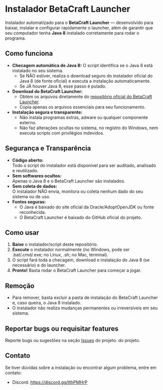 # Instalador BetaCraft Launcher

Instalador automatizado para o **BetaCraft Launcher** — desenvolvido para baixar, instalar e configurar rapidamente o launcher, além de garantir que seu computador tenha **Java 8** instalado corretamente para rodar o programa.

## Como funciona

- **Checagem automática de Java 8:** O script identifica se o Java 8 está instalado no seu sistema.
    - Se NÃO estiver, realiza o download seguro do instalador oficial do Java 8 (de fonte oficial) e executa a instalação automaticamente.
    - Se JÁ houver Java 8, esse passo é pulado.
- **Download do BetaCraft Launcher:**  
    - Obtém os arquivos diretamente do [repositório oficial do BetaCraft Launcher](https://github.com/betacraftuk/betacraft-launcher).
    - Copia apenas os arquivos essenciais para seu funcionamento.
- **Instalação segura e transparente:**  
    - Não instala programas extras, adware ou qualquer componente externo.
    - Não faz alterações ocultas no sistema, no registro do Windows, nem executa scripts com privilégios indevidos.

## Segurança e Transparência

- **Código aberto:**  
  Todo o script do instalador está disponível para ser auditado, analisado e reutilizado.
- **Sem softwares ocultos:**  
  Apenas o Java 8 e o BetaCraft Launcher são instalados.
- **Sem coleta de dados:**  
  O instalador NÃO envia, monitora ou coleta nenhum dado do seu sistema ou de uso.
- **Fontes seguras:**  
  - O Java é baixado do site oficial da Oracle/AdoptOpenJDK ou fonte reconhecida.
  - O BetaCraft Launcher é baixado do GitHub oficial do projeto.

## Como usar

1. **Baixe** o instalador/script deste repositório.
2. **Execute** o instalador normalmente (no Windows, pode ser .bat/.cmd/.exe; no Linux, .sh; no Mac, terminal).
3. O script fará toda a checagem, download e instalação do Java 8 (se necessário) e do launcher.
4. **Pronto!** Basta rodar o BetaCraft Launcher para começar a jogar.
## Remoção

- Para remover, basta excluir a pasta de instalação do BetaCraft Launcher e, caso queira, o Java 8 instalado.
- O instalador não realiza mudanças permanentes ou irreversíveis em seu sistema.

## Reportar bugs ou requisitar features

Reporte bugs ou sugestões na seção [Issues](https://github.com/andradecore/BlockyTips/issues) do projeto. do projeto.

## Contato
Se tiver dúvidas sobre a instalação ou encontrar algum problema, entre em contato:
- Discord: https://discord.gg/tthPMHrP